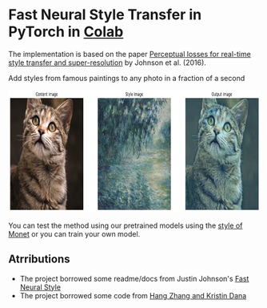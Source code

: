 # Fast Neural Style Transfer in PyTorch in [Colab](https://colab.research.google.com/drive/1JHAhTrDtZjd2BqE5z_Mg8LtmQLFza5ln?usp=sharing)

The implementation is based on the paper [Perceptual losses for real-time style transfer and super-resolution](https://arxiv.org/abs/1603.08155) by Johnson et al. (2016). 

Add styles from famous paintings to any photo in a fraction of a second

<p align = 'center'>
<img src = 'examples/images/example.png' height = '246px'>
</p>

You can test the method using our pretrained models using the [style of Monet](https://github.com/zoedesimone/fast-style-transfer/tree/main/examples/trained-models) or you can train your own model.

## Atrributions
- The project borrowed some readme/docs from Justin Johnson's [Fast Neural Style](https://github.com/jcjohnson/fast-neural-style)
- The project borrowed some code from [Hang Zhang and Kristin Dana](https://github.com/zhanghang1989/PyTorch-Multi-Style-Transfer) 